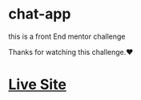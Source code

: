 # chat-app
this is a front End mentor challenge 

Thanks for watching this challenge.❤

# [Live Site](https://shena9y.github.io/chat-app/)
